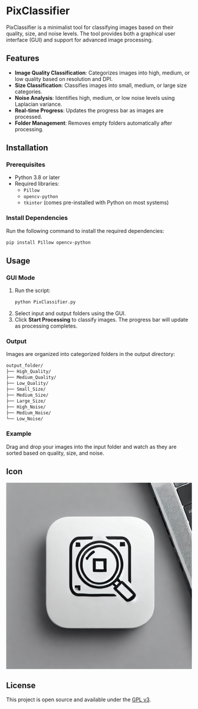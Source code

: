 
# PixClassifier

PixClassifier is a minimalist tool for classifying images based on their quality, size, and noise levels. The tool provides both a graphical user interface (GUI) and support for advanced image processing.

## Features

- **Image Quality Classification**: Categorizes images into high, medium, or low quality based on resolution and DPI.
- **Size Classification**: Classifies images into small, medium, or large size categories.
- **Noise Analysis**: Identifies high, medium, or low noise levels using Laplacian variance.
- **Real-time Progress**: Updates the progress bar as images are processed.
- **Folder Management**: Removes empty folders automatically after processing.

## Installation

### Prerequisites
- Python 3.8 or later
- Required libraries:
  - `Pillow`
  - `opencv-python`
  - `tkinter` (comes pre-installed with Python on most systems)

### Install Dependencies
Run the following command to install the required dependencies:
```bash
pip install Pillow opencv-python
```

## Usage

### GUI Mode
1. Run the script:
   ```bash
   python PixClassifier.py
   ```
2. Select input and output folders using the GUI.
3. Click **Start Processing** to classify images. The progress bar will update as processing completes.

### Output
Images are organized into categorized folders in the output directory:
```
output_folder/
├── High_Quality/
├── Medium_Quality/
├── Low_Quality/
├── Small_Size/
├── Medium_Size/
├── Large_Size/
├── High_Noise/
├── Medium_Noise/
└── Low_Noise/
```

### Example
Drag and drop your images into the input folder and watch as they are sorted based on quality, size, and noise.

## Icon
![PixClassifier Icon](assets/icon.png)

## License
This project is open source and available under the [GPL v3](LICENSE).
